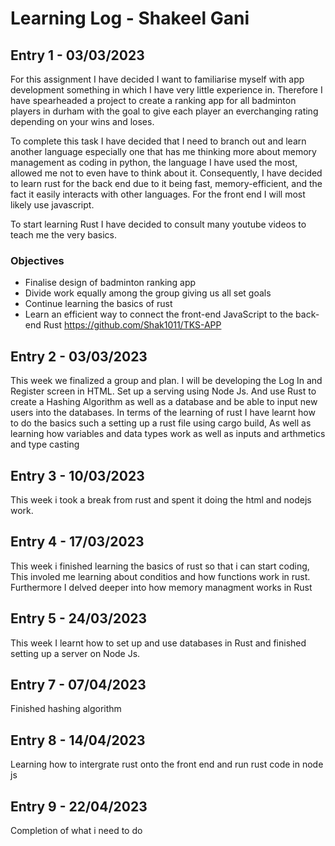 
# Learning Log - Shakeel Gani

## Entry 1 - 03/03/2023
For this assignment I have decided I want to familiarise myself with app development something in which I have very little experience in. Therefore I have spearheaded a project to create a ranking app for all badminton players in durham with the goal to give each player an everchanging rating depending on your wins and loses. 

To complete this task I have decided that I need to branch out and learn another language especially one that has me thinking more about memory management as coding in python, the language I have used the most, allowed me not to even have to think about it. Consequently, I have decided to learn rust for the back end due to it being fast, memory-efficient, and the fact it easily interacts with other languages. For the front end I will most likely use javascript.

To start learning Rust I have decided to consult many youtube videos to teach me the very basics. 

### Objectives
* Finalise design of badminton ranking app 
* Divide work equally among the group giving us all set goals
* Continue learning the basics of rust
* Learn an efficient way to connect the front-end JavaScript to the back-end Rust
https://github.com/Shak1011/TKS-APP

## Entry 2 - 03/03/2023
This week we finalized a group and plan. I will be developing the Log In and Register screen in HTML. Set up a serving using Node Js. And use Rust to create a Hashing Algorithm as well as a database and be able to input new users into the databases.
In terms of the learning of rust I have learnt how to do the basics such a setting up a rust file using cargo build, As well as learning how variables and data types work as well as inputs and arthmetics and type casting

## Entry 3 - 10/03/2023
This week i took a break from rust and spent it doing the html and nodejs work.


## Entry 4 - 17/03/2023
This week i finished learning the basics of rust so that i can start coding, This involed me learning about conditios and how functions work in rust. Furthermore I delved deeper into how memory managment works in Rust

## Entry 5 - 24/03/2023
This week I learnt how to set up and use databases in Rust and finished setting up a server on Node Js.


## Entry 7 - 07/04/2023
Finished hashing algorithm

## Entry 8 - 14/04/2023
Learning how to intergrate rust onto the front end and run rust code in node js

## Entry 9 - 22/04/2023
Completion of what i need to do
